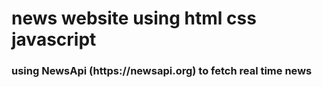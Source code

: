 <h1>news website using html css javascript</h1>
<h3>using NewsApi (https://newsapi.org) to fetch real time news</h3>
